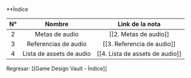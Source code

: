 
**Índice

| N°  |          Nombre          |         Link de la nota         |
| :-: | :----------------------: | :-----------------------------: |
|  2  |      Metas de audio      |      [[2. Metas de audio]]      |
|  3  |   Referencias de audio   |   [[3. Referencia de audio]]    |
|  4  | Lista de assets de audio | [[4. Lista de assets de audio]] |

Regresar: [[Game Design Vault - Índice]]